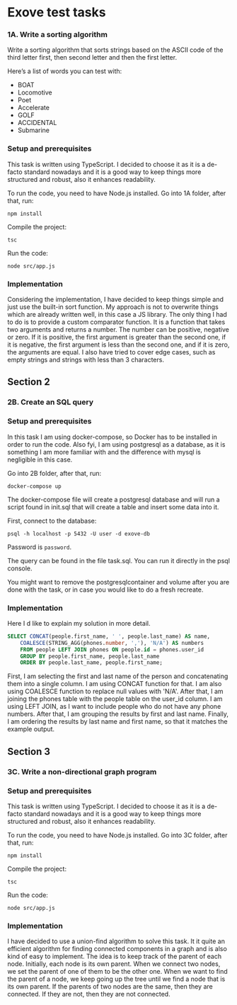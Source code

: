 # Exove test tasks

### 1A. Write a sorting algorithm

Write a sorting algorithm that sorts strings based on the ASCII code of the third letter first, then second letter and then the first letter.

Here’s a list of words you can test with:
- BOAT
- Locomotive
- Poet
- Accelerate
- GOLF
- ACCIDENTAL
- Submarine


### Setup and prerequisites

This task is written using TypeScript. I decided to choose it as it is a de-facto standard nowadays and it is a good way to keep things more structured and robust, also it enhances readability.

To run the code, you need to have Node.js installed. Go into 1A folder, after that, run:

```
npm install
```

Compile the project:
```
tsc
```

Run the code:
```
node src/app.js
```

### Implementation

Considering the implementation, I have decided to keep things simple and just use the built-in sort function. My approach is not to overwrite things which are already written well, in this case a JS library. The only thing I had to do is to provide a custom comparator function. It is a function that takes two arguments and returns a number. The number can be positive, negative or zero. If it is positive, the first argument is greater than the second one, if it is negative, the first argument is less than the second one, and if it is zero, the arguments are equal. I also have tried to cover edge cases, such as empty strings and strings with less than 3 characters.

## Section 2

### 2B. Create an SQL query


### Setup and prerequisites

In this task I am using docker-compose, so Docker has to be installed in order to run the code. Also fyi, I am using postgresql as a database, as it is something I am more familiar with and the difference with mysql is negligible in this case.

Go into 2B folder, after that, run:

```
docker-compose up
```

The docker-compose file will create a postgresql database and will run a script found in init.sql that will create a table and insert some data into it. 

First, connect to the database:

```
psql -h localhost -p 5432 -U user -d exove-db
```
Password is `password`.

The query can be found in the file task.sql. You can run it directly in the psql console.

You might want to remove the postgresqlcontainer and volume after you are done with the task, or in case you would like to do a fresh recreate.

### Implementation
Here I d like to explain my solution in more detail.

```sql
SELECT CONCAT(people.first_name, ' ', people.last_name) AS name,
    COALESCE(STRING_AGG(phones.number, ','), 'N/A') AS numbers
    FROM people LEFT JOIN phones ON people.id = phones.user_id
    GROUP BY people.first_name, people.last_name
    ORDER BY people.last_name, people.first_name;
```

First, I am selecting the first and last name of the person and concatenating them into a single column. I am using CONCAT function for that. I am also using COALESCE function to replace null values with 'N/A'. After that, I am joining the phones table with the people table on the user_id column. I am using LEFT JOIN, as I want to include people who do not have any phone numbers. After that, I am grouping the results by first and last name. Finally, I am ordering the results by last name and first name, so that it matches the example output.

## Section 3


### 3C. Write a non-directional graph program

### Setup and prerequisites

This task is written using TypeScript. I decided to choose it as it is a de-facto standard nowadays and it is a good way to keep things more structured and robust, also it enhances readability.

To run the code, you need to have Node.js installed. Go into 3C folder, after that, run:

```
npm install
```

Compile the project:
```
tsc
```

Run the code:
```
node src/app.js
```

### Implementation

I have decided to use a union-find algorithm to solve this task. It it quite an efficient algorithm for finding connected components in a graph and is also kind of easy to implement. The idea is to keep track of the parent of each node. Initially, each node is its own parent. When we connect two nodes, we set the parent of one of them to be the other one. When we want to find the parent of a node, we keep going up the tree until we find a node that is its own parent. If the parents of two nodes are the same, then they are connected. If they are not, then they are not connected.